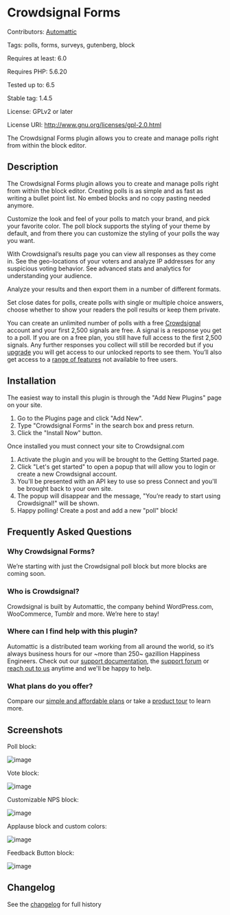 # Crowdsignal Forms

Contributors: [Automattic](https://automattic.com)

Tags: polls, forms, surveys, gutenberg, block

Requires at least: 6.0

Requires PHP: 5.6.20

Tested up to: 6.5

Stable tag: 1.4.5

License: GPLv2 or later

License URI: http://www.gnu.org/licenses/gpl-2.0.html


The Crowdsignal Forms plugin allows you to create and manage polls right from within the block editor.

## Description

The Crowdsignal Forms plugin allows you to create and manage polls right from within the block editor.
Creating polls is as simple and as fast as writing a bullet point list. No embed blocks and no copy pasting needed anymore.

Customize the look and feel of your polls to match your brand, and pick your favorite color. The poll block supports the styling of your theme by default, and from there you can customize the styling of your polls the way you want.

With Crowdsignal’s results page you can view all responses as they come in. See the geo-locations of your voters and analyze IP addresses for any suspicious voting behavior. See advanced stats and analytics for understanding your audience.

Analyze your results and then export them in a number of different formats.

Set close dates for polls, create polls with single or multiple choice answers, choose whether to show your readers the poll results or keep them private.

You can create an unlimited number of polls with a free [Crowdsignal](https://crowdsignal.com/) account and your first 2,500 signals are free. A signal is a response you get to a poll. If you are on a free plan, you still have full access to the first 2,500 signals. Any further responses you collect will still be recorded but if you [upgrade](https://crowdsignal.com/pricing/) you will get access to our unlocked reports to see them. You’ll also get access to a [range of features](https://crowdsignal.com/features/) not available to free users.

## Installation

The easiest way to install this plugin is through the "Add New Plugins" page on your site.
1. Go to the Plugins page and click "Add New".
2. Type "Crowdsignal Forms" in the search box and press return.
3. Click the "Install Now" button.

Once installed you must connect your site to Crowdsignal.com
1. Activate the plugin and you will be brought to the Getting Started page.
2. Click "Let's get started" to open a popup that will allow you to login or create a new Crowdsignal account.
3. You'll be presented with an API key to use so press Connect and you'll be brought back to your own site.
4. The popup will disappear and the message, "You’re ready to start using Crowdsignal!" will be shown.
5. Happy polling! Create a post and add a new "poll" block!


## Frequently Asked Questions

### Why Crowdsignal Forms?

We’re starting with just the Crowdsignal poll block but more blocks are coming soon.

### Who is Crowdsignal?

Crowdsignal is built by Automattic, the company behind WordPress.com, WooCommerce, Tumblr and more. We’re here to stay!

### Where can I find help with this plugin?

Automattic is a distributed team working from all around the world, so it’s always business hours for our ~more than 250~ gazillion Happiness Engineers. Check out our [support documentation](https://crowdsignal.com/support/), the [support forum](https://wordpress.org/support/plugin/crowdsignal-forms/) or [reach out to us](https://crowdsignal.com/contact/) anytime and we'll be happy to help.

### What plans do you offer?
Compare our [simple and affordable plans](https://crowdsignal.com/pricing/) or take a [product tour](https://crowdsignal.com/features/) to learn more.


## Screenshots

Poll block:

![image](https://user-images.githubusercontent.com/157240/116736784-b7f77a00-a9c6-11eb-8b05-606084cfdb91.png)

Vote block:

![image](https://user-images.githubusercontent.com/157240/116736949-f9882500-a9c6-11eb-99e5-9e4b5fe12706.png)

Customizable NPS block:

![image](https://user-images.githubusercontent.com/157240/116736474-533c1f80-a9c6-11eb-8671-ef981cdd35e2.png)

Applause block and custom colors:

![image](https://user-images.githubusercontent.com/157240/116736193-f04a8880-a9c5-11eb-9854-3cacf9d5ec5b.png)

Feedback Button block:

![image](https://user-images.githubusercontent.com/157240/116735866-7c0fe500-a9c5-11eb-8358-a3fd01a1cfd2.png)


## Changelog

See the [changelog](changelog.txt) for full history
